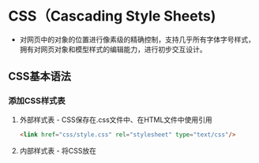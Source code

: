 # CSS（Cascading Style Sheets)

- 对网页中的对象的位置进行像素级的精确控制，支持几乎所有字体字号样式，拥有对网页对象和模型样式的编辑能力，进行初步交互设计。

## CSS基本语法

### **添加CSS样式表**

1. 外部样式表 - CSS保存在.css文件中、在HTML文件中使用<link>引用

   ```html
   <link href="css/style.css" rel="stylesheet" type="text/css"/>
   ```

   

2. 内部样式表 - 将CSS放在<style>标签里

   ```css
   <style type="text/css">
   	h1{color:#f00}
   	body{background-image:url(images/bg.gif)}
   </style>
   ```

   

3. 内联样式表 - 仅影响一个元素、在HTML元素的style属性中添加

   ```css
   <p style="color:#0000ff">该段落以蓝色显示</p>
   ```

   

选择-class 或者 id（单标签-独一无二）

```html
<p class="TYPE1" id="type">Hello world!</p>

<!--四种选择方式-->
1.元素选择器
p{
	color:red;
}

2.类选择器
.TYPE1{//选择所有class=“TYPE1”的类
	color:red;
}
h1.TYPE1//选择TYPE1中的h1元素
<h1 class="TYPE1">h1标签内部内容</h1>
<p class="TYPE1">p标签内部内容</p>

3.id选择器 //id不能以数字开头
#type{
	color:red;
}

4.通用选择器
*{
	text0-align:center;
	color:bule;
}
```



### 颜色

<img src="D:\Program\picture_typora\image-20220719220625558.png" style="zoom:80%" />



**CSS规则集（rule-set）由选择器和声明块组成:**

<img src="D:\Program\picture_typora\image-20220724150404044.png" style="zoom:60%"/>

- 选择器指向您需要设置样式的HTML元素
- 声明块包含一条或多条用分号分隔的声明
- 每条声明都包含一个CSS属性名称和一个值，以冒号分隔
- 多条CSS声明用分号分隔，声明块用{}扩起




